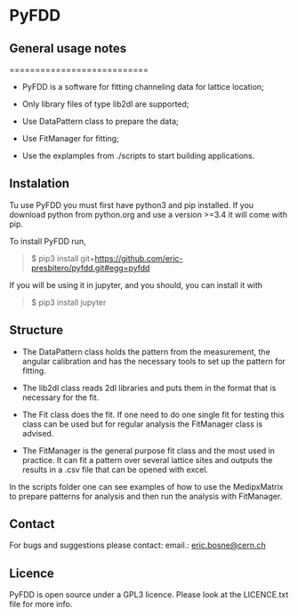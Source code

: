 # PyFDD


## General usage notes
===========================

- PyFDD is a software for fitting channeling data for lattice location;

- Only library files of type lib2dl are supported;

- Use DataPattern class to prepare the data;

- Use FitManager for fitting;

- Use the explamples from ./scripts to start building applications.


## Instalation

Tu use PyFDD you must first have python3 and pip installed. If you download python from python.org and use a version 
\>=3.4 it will come with pip.

To install PyFDD run,

> $ pip3 install git+https://github.com/eric-presbitero/pyfdd.git#egg=pyfdd

If you will be using it in jupyter, and you should, you can install it with
> $ pip3 install jupyter


## Structure

- The DataPattern class holds the pattern from the measurement, the angular calibration and has the necessary tools to set up the pattern for fitting.

- The lib2dl class reads 2dl libraries and puts them in the format that is necessary for the fit.

- The Fit class does the fit. If one need to do one single fit for testing this class can be used but for regular analysis the FitManager class is advised.

- The FitManager is the general purpose fit class and the most used in practice. It can fit a pattern over several lattice sites and outputs the results in a .csv file that can be opened with excel.

In the scripts folder one can see examples of how to use the MedipxMatrix to prepare patterns for analysis and then run the analysis with FitManager.


## Contact
For bugs and suggestions please contact:
email.: eric.bosne@cern.ch


## Licence
PyFDD is open source under a GPL3 licence. Please look at the LICENCE.txt file for more info.
